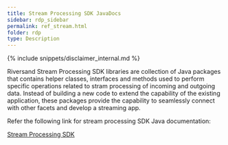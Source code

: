 ```yaml
---
title: Stream Processing SDK JavaDocs
sidebar: rdp_sidebar
permalink: ref_stream.html
folder: rdp
type: Description
---
```


{% include snippets/disclaimer_internal.md %}

Riversand Stream Processing SDK libraries are collection of Java packages that contains helper classes, interfaces and methods used to perform specific operations related to stram processing of incoming and outgoing data. Instead of building a new code to extend the capability of the existing application, these packages provide the capability to seamlessly connect with other facets and develop a streaming app.

Refer the following link for stream processing SDK Java documentation:

<a target="_blank" href="/rdp/dev/sdk/streamingframework/index.html" class="btn btn-primary" role="button">Stream Processing SDK</a>